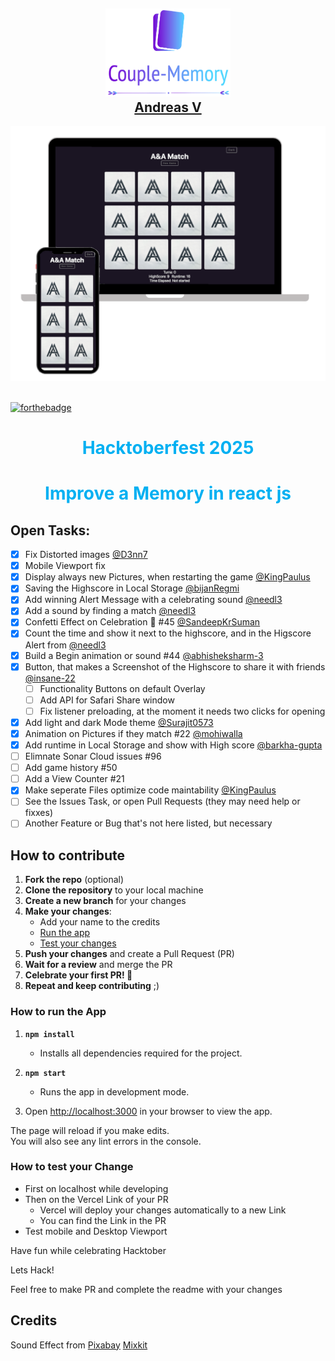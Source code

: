 <h2 align="center">
  <img alt="Demo" width="200" src="./public/img/readme/logo.png" /><br/>
  <a href="https://github.com/idna001" target="_blank">Andreas V</a>
</h2>
<div align="center">
  <img alt="Demo" width="600" src="./public/img/readme/readme-img.png" />
</div>

<br/>

[![forthebadge](https://forthebadge.com/images/badges/open-source.svg)](https://forthebadge.com) &nbsp;

<h1 style="color: #01b0f2; text-align:center">Hacktoberfest 2025</h1>

<h1 style="color: #01b0f2; text-align:center">Improve a Memory in react js</h1>

## Open Tasks:

- [x] Fix Distorted images [@D3nn7](https://github.com/D3nn7)
- [x] Mobile Viewport fix 
- [x] Display always new Pictures, when restarting the game [@KingPaulus](https://github.com/KingPaulus)
- [x] Saving the Highscore in Local Storage [@bijanRegmi](https://github.com/BijanRegmi)
- [x] Add winning Alert Message with a celebrating sound [@needl3](https://github.com/needl3)
- [x] Add a sound by finding a match [@needl3](https://github.com/needl3)
- [x] Confetti Effect on Celebration 🎉 #45  [@SandeepKrSuman](https://github.com/SandeepKrSuman)
- [x] Count the time and show it next to the highscore, and in the Higscore Alert from [@needl3](https://github.com/needl3)
- [X] Build a Begin animation or sound #44 [@abhisheksharm-3](https://github.com/abhisheksharm-3)
- [x] Button, that makes a Screenshot of the Highscore to share it with friends [@insane-22](https://github.com/insane-22)
    - [ ] Functionality Buttons on default Overlay
    - [ ] Add API for Safari Share window
    - [ ] Fix listener preloading, at the moment it needs two clicks for opening
- [x] Add light and dark Mode theme [@Surajit0573](https://github.com/Surajit0573)
- [x] Animation on Pictures if they match #22 [@mohiwalla](https://github.com/mohiwalla)
- [x] Add runtime in Local Storage and show with High score [@barkha-gupta](https://github.com/barkha-gupta)
- [ ] Elimnate Sonar Cloud issues #96
- [ ] Add game history #50
- [ ] Add a View Counter #21
- [x] Make seperate Files optimize code maintability [@KingPaulus](https://github.com/KingPaulus)
- [ ] See the Issues Task, or open Pull Requests (they may need help or fixxes)
- [ ] Another Feature or Bug that's not here listed, but necessary

<!-- issueTable -->

<!-- issueTable -->


## How to contribute 

1. **Fork the repo** (optional)
2. **Clone the repository** to your local machine
3. **Create a new branch** for your changes
4. **Make your changes**:
    - Add your name to the credits
    - [Run the app](#run-the-app)
    - [Test your changes](#test)
5. **Push your changes** and create a Pull Request (PR)
6. **Wait for a review** and merge the PR
7. **Celebrate your first PR! 🎉**
8. **Repeat and keep contributing** ;)

### <a name="run-the-app"></a> How to run the App
1. **`npm install`**
    - Installs all dependencies required for the project.

2. **`npm start`**
    - Runs the app in development mode.

3. Open [http://localhost:3000](http://localhost:3000) in your browser to view the app.

The page will reload if you make edits.\
You will also see any lint errors in the console.

### <a name="test"></a> How to test your Change
- First on localhost while developing
- Then on the Vercel Link of your PR
    - Vercel will deploy your changes automatically to a new Link
    - You can find the Link in the PR
- Test mobile and Desktop Viewport

Have fun while celebrating Hacktober
 
Lets Hack!

Feel free to make PR and complete the readme with your changes

## Credits
Sound Effect from
<a href="https://pixabay.com/?utm_source=link-attribution&amp;utm_medium=referral&amp;utm_campaign=music&amp;utm_content=6826">Pixabay</a>
<a href="https://mixkit.co">Mixkit</a>
